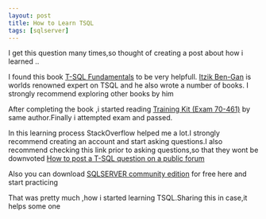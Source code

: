 ```yaml
---
layout: post
title: How to Learn TSQL
tags: [sqlserver]
---
```


I get this question many times,so thought of creating a post about how i learned ..

I found this book  [ T-SQL Fundamentals](https://www.amazon.com/T-SQL-Fundamentals-3rd-Itzik-Ben-Gan/dp/150930200X) to be very helpfull.
[Itzik Ben-Gan](http://tsql.solidq.com/) is worlds renowned expert on TSQL and he also wrote a number of books.
I strongly recommend exploring other books by him

After completing the book ,i started reading [Training Kit (Exam 70-461)](http://tsql.solidq.com/books/tk70461/) by same author.Finally i attempted exam and passed.

In this learning process StackOverflow helped me a lot.I strongly recommend creating an account and start asking questions.I also recommend checking this link prior to asking questions,so that they wont be downvoted
[How to post a T-SQL question on a public forum](https://spaghettidba.com/2015/04/24/how-to-post-a-t-sql-question-on-a-public-forum/)

Also you can download [SQLSERVER community edition](https://my.visualstudio.com/Downloads?q=SQL%20Server%202016%20Developer) for free here and start practicing


That was pretty much ,how i started learning TSQL.Sharing this in case,it helps some one


<div class="alignleft">
     <script type="text/javascript">
       	amzn_assoc_ad_type = "banner";
	amzn_assoc_marketplace = "amazon";
	amzn_assoc_region = "US";
	amzn_assoc_placement = "assoc_banner_placement_default";
	amzn_assoc_campaigns = "kuft";
	amzn_assoc_banner_type = "promotions";
	amzn_assoc_p = "12";
	amzn_assoc_banner_id = "07V9YHKS4HY556H67002";
	amzn_assoc_width = "300";
	amzn_assoc_height = "250";
	amzn_assoc_tracking_id = "sateeshmach-20";
	amzn_assoc_linkid = "a8aad2d64604c9f7cd833df96eab964b";
     </script>
     <script src="//z-na.amazon-adsystem.com/widgets/q?ServiceVersion=20070822&Operation=GetScript&ID=OneJS&WS=1"></script>
    </div>
